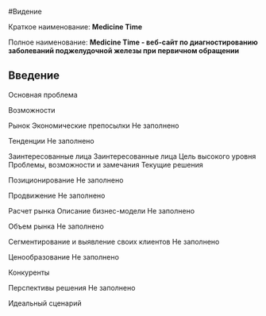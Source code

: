 #Видение

Краткое наименование: **Medicine Time**

Полное наименование: **Medicine Time - веб-сайт по диагностированию заболеваний поджелудочной железы при первичном обращении** 

Введение
----------------------------------------------
Основная проблема 

Возможности

Рынок
Экономические препосылки
Не заполнено


Тенденции
Не заполнено


Заинтересованные лица
Заинтересованные лица	Цель высокого уровня	Проблемы, возможности и замечания	Текущие решения

Позиционирование
Не заполнено

Продвижение
Не заполнено

Расчет рынка
Описание бизнес-модели
Не заполнено

Объем рынка
Не заполнено

Сегментирование и выявление своих клиентов
Не заполнено

Ценообразование
Не заполнено


Конкуренты

Перспективы решения
Не заполнено

Идеальный сценарий
